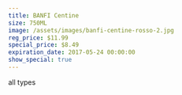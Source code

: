 ```yaml
---
title: BANFI Centine
size: 750ML
image: /assets/images/banfi-centine-rosso-2.jpg
reg_price: $11.99
special_price: $8.49
expiration_date: 2017-05-24 00:00:00
show_special: true
---
```



all types